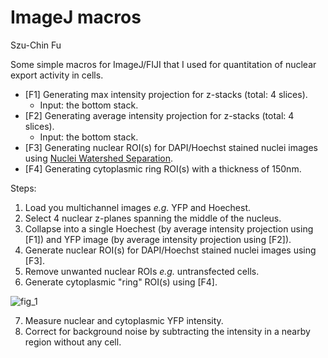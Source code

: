 ImageJ macros
====================
Szu-Chin Fu

Some simple macros for ImageJ/FIJI that I used for quantitation of nuclear export activity in cells.
* [F1] Generating max intensity projection for z-stacks (total: 4 slices). 
  * Input: the bottom stack.
* [F2] Generating average intensity projection for z-stacks (total: 4 slices). 
  * Input: the bottom stack.
* [F3] Generating nuclear ROI(s) for DAPI/Hoechst stained nuclei images using [Nuclei Watershed Separation](http://imagej.net/Nuclei_Watershed_Separation). 
* [F4] Generating cytoplasmic ring ROI(s) with a thickness of 150nm. 

Steps:
1. Load you multichannel images *e.g.* YFP and Hoechest.
2. Select 4 nuclear z-planes spanning the middle of the nucleus.
3. Collapse into a single Hoechest (by average intensity projection using [F1]) and YFP image (by average intensity projection using [F2]).
4. Generate nuclear ROI(s) for DAPI/Hoechst stained nuclei images using [F3].
5. Remove unwanted nuclear ROIs *e.g.* untransfected cells.
6. Generate cytoplasmic "ring" ROI(s) using [F4].

![fig_1](https://user-images.githubusercontent.com/10090315/33915255-fd1e5ed2-df67-11e7-9176-97d2be34d699.jpg)

7. Measure nuclear and cytoplasmic YFP intensity.
8. Correct for background noise by subtracting the intensity in a nearby region without any cell.
